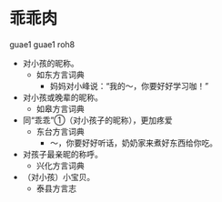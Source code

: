 









# 乖乖肉
guae1 guae1 roh8
+ 对小孩的昵称。
  * 如东方言词典
    - 妈妈对小峰说：“我的～，你要好好学习咖！”
+ 对小孩或晚辈的昵称。
  * 如皋方言词典
+ 同“乖乖”①（对小孩⼦的昵称），更加疼爱
  * 东台方言词典
    - ～，你要好好听话，奶奶家来煮好东西给你吃。
+ 对孩子最亲昵的称呼。
  * 兴化方言词典
+ （对小孩）小宝贝。
  * 泰县方言志
